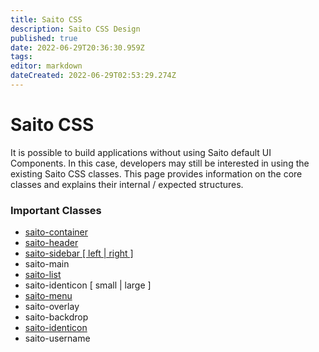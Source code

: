 ```yaml
---
title: Saito CSS
description: Saito CSS Design
published: true
date: 2022-06-29T20:36:30.959Z
tags: 
editor: markdown
dateCreated: 2022-06-29T02:53:29.274Z
---
```


# Saito CSS

It is possible to build applications without using Saito default UI Components. In this case, developers may still be interested in using the existing Saito CSS classes. This page provides information on the core classes and explains their internal / expected structures.

### Important Classes

- [saito-container](/tech/applications/saito-css/saito-container)
- [saito-header](/tech/applications/saito-css/saito-header)
- [saito-sidebar  \[ left \| right \]](/tech/applications/saito-css/saito-sidebar)
- saito-main
- [saito-list](/tech/applications/saito-css/saito-list)
- saito-identicon  \[ small \| large \]
- [saito-menu](/tech/applications/saito-css/saito-menu)
- saito-overlay
- saito-backdrop
- [saito-identicon](/tech/applications/saito-css/saito-identicon)
- saito-username
